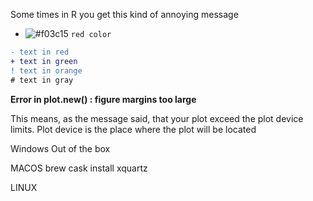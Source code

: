 Some times in R you get this kind of annoying message 

- ![#f03c15](https://via.placeholder.com/15/f03c15/000000?text="red") `red color`

```diff
- text in red
+ text in green
! text in orange
# text in gray
```

**Error in plot.new() : figure margins too large**

This means, as the message said, that your plot exceed the plot device limits. Plot device is the place where the plot will be located

Windows
Out of the box

MACOS
brew cask install xquartz

LINUX
